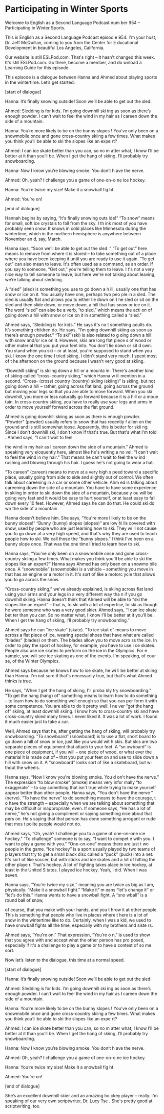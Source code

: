 # Participating in Winter Sports

Welcome to English as a Second Language Podcast num ber 954 – Participating in Winter Sports.

This is English as a Second Language Podcast episod e 954. I'm your host, Dr. Jeff McQuillan, coming to you from the Center for E ducational Development in beautiful Los Angeles, California.

Our website is still ESLPod.com. That's right – it hasn't changed this week. It's still ESLPod.com. Go there, become a member, and do wnload a Learning Guide for this episode.

This episode is a dialogue between Hanna and Ahmed about playing sports in the wintertime. Let’s get started.

[start of dialogue]

Hanna: It’s finally snowing outside! Soon we’ll be able to get out the sled.

Ahmed: Sledding is for kids. I’m going downhill ski ing as soon as there’s enough powder. I can’t wait to feel the wind in my hair as  I careen down the side of a mountain.

Hanna: You’re more likely to be on the bunny slopes ! You’ve only been on a snowmobile once and gone cross-country skiing a few  times. What makes you think you’ll be able to ski the slopes like an expe rt?

Ahmed: I can ice skate better than you can, so no m atter what, I know I’ll be better at it than you’ll be. When I get the hang of  skiing, I’ll probably try snowboarding.

Hanna: Now I know you’re blowing smoke. You don’t h ave the nerve.

Ahmed: Oh, yeah? I challenge you a game of one-on-o ne ice hockey.

Hanna: You’re twice my size! Make it a snowball fig ht.

Ahmed: You’re on!

[end of dialogue]

Hannah begins by saying, “It's finally snowing outs ide!” “To snow” means for small, soft ice crystals to fall from the sky. I th ink most of you have probably seen snow. It snows in cold places like Minnesota during  the wintertime, which in the northern hemisphere is anywhere between November an d, say, March.

Hanna says, “Soon we’ll be able to get out the sled .” “To get out” here means to remove from where it is stored – to take something out of a place where you have been keeping it until you are ready to use it again. “To get out” can also mean to leave. It's often used as a command, as an order. If you say to someone, “Get out,” you’re telling them to leave. I t's not a very nice way to tell someone to leave, but here we're not talking about leaving, we’re talking about sledding.

A “sled” (sled) is something you use to go down a h ill, usually one that has snow or ice on it. You usually have one, perhaps two peo ple in a sled. The sled is usually flat and allows you to either lie down on t he sled or sit on the sled and then slide down, or move down, a hill that has snow  or ice on it. The word “sled” can also be a verb, “to sled,” which means the acti on of going down a hill with snow or ice on it in something called a “sled.”

Ahmed says, “Sledding is for kids.” He says it's no t something adults do. It’s something children do. He says, “I’m going downhill  skiing as soon as there’s enough powder.” “To ski” (ski) is also related to g oing down a hill with snow and/or ice on it. However, skis are long flat piece s of wood or other material that you put your feet into. You don't lie down or sit d own. You stand when you ski – or at least, you're supposed to stand when you ski.  I know the one time I tried skiing, I didn't stand very much. I spent most of t he afternoon on the ground because I wasn't very good at skiing.

“Downhill skiing” is skiing down a hill or a mounta in. There's another kind of skiing called “cross-country skiing,” which Hanna w ill mention in a second. “Cross- (cross) country (country) skiing (skiing)” is skiing, but not going down a hill – rather, going across flat land, going across  the ground but moving your legs so that you are able to move forward. When you ski downhill, you more or less naturally go forward because it is a hill or a moun tain. In cross-country skiing, you have to really use your legs and arms in order to move yourself forward across the flat ground.

Ahmed is going downhill skiing as soon as there is enough powder. “Powder” (powder) usually refers to snow that has recently f allen on the ground and is still somewhat loose. Apparently, this is better for skii ng. Since I don't downhill ski, I don't know if that's true. But that's what I'm told . Ahmed says, “I can't wait to feel

the wind in my hair as I careen down the side of a mountain.” Ahmed is speaking very eloquently here, almost like he's writing a no vel. “I can't wait to feel the wind in my hair.” That means he can't wait to feel the w ind rushing and blowing through his hair. I guess he's not going to wear a hat.

“To careen” (careen) means to move at a very high s peed toward a specific place, usually going from side to side and slightly  out of control. We often talk about careening in a car or some other vehicle. Ahm ed is talking about careening down the side of a mountain. You have to have some experience in skiing in order to ski down the side of a mountain, because y ou will be going very fast and it would be easy to hurt yourself, or at least easy  to fall down every 10 feet. However, Ahmed says he can do that. He could ski do wn the side of a mountain.

Hanna doesn't believe him. She says, “You're more l ikely to be on the bunny slopes!” “Bunny (bunny) slopes (slopes)” are low hi lls covered with snow, used by people who are just learning how to ski. They wi ll not cause you to go down at a very high speed, and that's why they are used to teach people how to ski. We call those the “bunny slopes.” I think I've been on  a bunny slope once. That was the one time I tried to learn how to ski.

Hanna says, “You've only been on a snowmobile once and gone cross-country skiing a few times. What makes you think you'll be able to ski the slopes like an expert?” Hanna says Ahmed has only been on a snowmo bile once. A “snowmobile” (snowmobile) is a vehicle – something you move in that has an engine or a motor in it. It's sort of like a motorc ycle that allows you to go across the snow.

“Cross-country skiing,” we've already explained, is  skiing across flat land using your arms and your legs in a very different way tha n if you go downhill skiing. Hanna doesn't think that Ahmed will be able to “ski  the slopes like an expert” – that is, to ski with a lot of expertise, to ski as though he were someone who was a very good skier. Ahmed says, “I can ice skate bet ter than you can. So no matter what, I know I'll be better at it you'll be.  When I get the hang of skiing, I'll probably try snowboarding.”

Ahmed says he can “ice skate” (skate). “To ice skat e” means to move across a flat piece of ice, wearing special shoes that have what are called “blades” (blades) on them. The blades allow you to move acro ss the ice. In order to play the sport of hockey, for example, you have to use i ce skates. People also use ice skates to perform on the ice in the Olympics. For e xample, you will see ice skating as one of the events. I'm speaking, of cour se, of the Winter Olympics.

Ahmed says because he knows how to ice skate, he wi ll be better at skiing than Hanna. I'm not sure if that's necessarily true, but  that's what Ahmed thinks is true.

He says, “When I get the hang of skiing, I'll proba bly try snowboarding.” “To get the hang (hang) of” something means to learn how to  do something – to learn how to do something well enough so that you can per form it with some competence. You are able to do it pretty well. I ne ver “got the hang of” skiing, at least downhill skiing. I know how to cross-country ski and have cross-country skied many times. I never liked it. It was a lot of  work. I found it much easier just to take a car.

Well, Ahmed says that he, after getting the hang of  skiing, will probably try snowboarding. “To snowboard” (snowboard) is to use a flat, short board to go down a hill of snow or ice, just like you would wit h skis. But skis are two separate pieces of equipment that attach to your feet. A “sn owboard” is one piece of equipment, if you will – one piece of wood, or what ever the material it is made out of – that you put your feet on and use to slide  down a hill with snow on it. A “snowboard” looks sort of like a skateboard, but wi thout the wheels.

Hanna says, “Now I know you're blowing smoke. You d on't have the nerve.” The expression “to blow smoke” (smoke) means very infor mally “to exaggerate” – to say something that isn't true while trying to make yourself appear better than other people. Hanna says, “You don't have the nerve ” (nerve). “To have the nerve” to do something means to have the courage, t o have the strength – especially when we are talking about something that  may be difficult or inappropriate, even. If someone says, “He has a lot  of nerve,” he's not giving a compliment or saying something nice about that pers on. He's saying that that person has done something arrogant or rude that mos t polite people would not do.

Ahmed says, “Oh, yeah? I challenge you to a game of  one-on-one ice hockey.” “To challenge” someone is to say, “I want to compet e with you. I want to play a game with you.” “One-on-one” means there are just t wo people in the game. “Ice hockey” is a sport usually played by two teams of p layers that try to get a small black disc called a “puck” (puck) into a net. It's sort of like soccer, but with sticks and ice skates and a lot of hitting the other playe r. That's hockey. A lot of fighting takes place in ice hockey, at least in the United S tates. I played ice hockey. Yeah, I did. When I was seven.

Hanna says, “You’re twice my size,” meaning you are  twice as big as I am, physically. “Make it a snowball fight.” “Make it” m eans “let's change it” or “let's do this.” Hanna wants to have a snowball fight. A “sno wball” is a round ball of snow,

of course, that you make with your hands, and you t hrow it at other people. This is something that people who live in places where t here is a lot of snow in the wintertime like to do. Certainly, when I was a kid,  we used to have snowball fights all the time, especially with my brothers and siste rs.

Ahmed says, “You're on.” That expression, “You're o n,” is used to show that you agree with and accept what the other person has pro posed, especially if it's a challenge to play a game or to have a contest of so me sort.

Now let’s listen to the dialogue, this time at a normal speed.

[start of dialogue]

Hanna: It’s finally snowing outside! Soon we’ll be able to get out the sled.

Ahmed: Sledding is for kids. I’m going downhill ski ing as soon as there’s enough powder. I can’t wait to feel the wind in my hair as  I careen down the side of a mountain.

Hanna: You’re more likely to be on the bunny slopes ! You’ve only been on a snowmobile once and gone cross-country skiing a few  times. What makes you think you’ll be able to ski the slopes like an expe rt?

Ahmed: I can ice skate better than you can, so no m atter what, I know I’ll be better at it than you’ll be. When I get the hang of  skiing, I’ll probably try snowboarding.

Hanna: Now I know you’re blowing smoke. You don’t h ave the nerve.

Ahmed: Oh, yeah? I challenge you a game of one-on-o ne ice hockey.

Hanna: You’re twice my size! Make it a snowball fig ht.

Ahmed: You’re on!

[end of dialogue]

She’s an excellent downhill skier and an amazing ho ckey player – really. I'm speaking of our very own scriptwriter, Dr. Lucy Tse . She's pretty good at scriptwriting, too.

